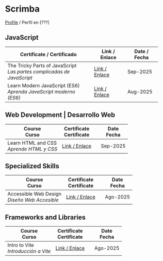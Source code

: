 # Scrimba 

 [Profile](#) / Perfil en [???]


## JavaScript

| Certificate / Certificado  |  Link / Enlace            | Date / Fecha |
|----------------------------|---------------------------|--------------|
|The Tricky Parts of JavaScript <br> _Las partes complicadas de JavaScript_|[Link / Enlace](https://scrimba.com/certificate-cert24zAwPPowRKVbdDvwH5r6bEYXrWAgv2qKPawz)| Sep-2025|
|Learn Modern JavaScript (ES6) <br> _Aprenda JavaScript moderno (ES6)_|[Link / Enlace](https://scrimba.com/certificate-cert2JbLs3qgBCLdDpt54a21pHaif1J2nFNJa4Qpb1)| Aug-2025|

## Web Development  |  Desarrollo Web

| Course <br> Curso  | Certificate <br> Certificate  |  | Date <br> Fecha |
|----------------------------|---------------------------|--------|--------------|
| Learn HTML and CSS <br> _Aprende HTML y CSS_ | [Link / Enlace](https://scrimba.com/certificate-cert24zAwPPowRKVbdDvwH5r6bGHDAfo3wb9zfrx8) | | Sep-2025 |


## Specialized Skills 

| Course <br> Curso  | Certificate <br> Certificate  |  | Date <br> Fecha |
|----------------------------|---------------------------|--------|--------------|
| Accessible Web Design <br> _Diseño Web Accesible_ |  [Link / Enlace](https://scrimba.com/certificate-cert2JbLs3qgBCLdDpt54a21pHba18dKbyzHjDRpew) |  | Ago-2025 |


## Frameworks and Libraries

| Course <br> Curso  | Certificate <br> Certificate  |  | Date <br> Fecha |
|----------------------------|---------------------------|--------|--------------|
| Intro to Vite <br> _Introducción a Vite_ |  [Link / Enlace](https://scrimba.com/certificate-cert2ffentAFN4a2TTipuPiLbBd85CBXP7LSZE5nLYH2yZnZxd) |  | Ago-2025 |